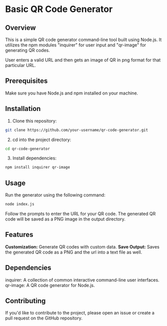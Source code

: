 # Basic QR Code Generator 

## Overview

This is a simple QR code generator command-line tool built using Node.js. It utilizes the npm modules "inquirer" for user input and "qr-image" for generating QR codes.

User enters a valid URL and then gets an image of QR in png format for that particular URL.

## Prerequisites

Make sure you have Node.js and npm installed on your machine.

## Installation

1. Clone this repository:

```bash
git clone https://github.com/your-username/qr-code-generator.git
```

2. cd into the project directory:

```bash
cd qr-code-generator
```

3. Install dependencies:
```bash 
npm install inquirer qr-image
```

## Usage

Run the generator using the following command:

```bash
node index.js
```

Follow the prompts to enter the URL for your QR code. The generated QR code will be saved as a PNG image in the output directory.

## Features
**Customization:** Generate QR codes with custom data.
**Save Output:** Saves the generated QR code as a PNG and the url into a text file as well.

## Dependencies

inquirer: A collection of common interactive command-line user interfaces.
qr-image: A QR code generator for Node.js.

## Contributing

If you'd like to contribute to the project, please open an issue or create a pull request on the GitHub repository.